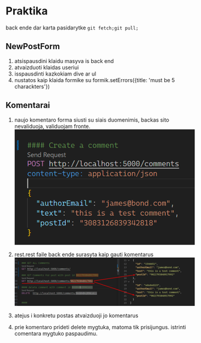 # Praktika

back ende dar karta pasidarytke `git fetch;git pull;`

## NewPostForm

1. atsispausdini klaidu masyva is back end
2. atvaizduoti klaidas useriui
3. isspausdinti kazkokiam dive ar ul
4. nustatos kaip klaida formike su formik.setErrors({title: 'must be 5 charackters'})

## Komentarai

1. naujo komentaro forma siusti su siais duomenimis, backas sito nevaliduoja, validuojam fronte.
   ![](assets/2023-08-24-13-58-54.png)

2. rest.rest faile back ende surasyta kaip gauti komentarus
   ![](assets/2023-08-24-13-57-24.png)

3. atejus i konkretu postas atvaizduoji jo komentarus
4. prie komentaro prideti delete mygtuka, matoma tik prisijungus. istrinti comentara mygtuko paspaudimu.
